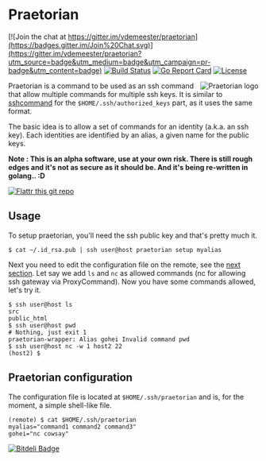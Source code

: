# Praetorian

[![Join the chat at https://gitter.im/vdemeester/praetorian](https://badges.gitter.im/Join%20Chat.svg)](https://gitter.im/vdemeester/praetorian?utm_source=badge&utm_medium=badge&utm_campaign=pr-badge&utm_content=badge) 
[![Build Status](https://travis-ci.org/vdemeester/praetorian.svg?branch=master)](https://travis-ci.org/vdemeester/praetorian)
[![Go Report Card](https://goreportcard.com/badge/github.com/vdemeester/praetorian)](https://goreportcard.com/report/github.com/vdemeester/praetorian)
[![License](https://img.shields.io/github/license/vdemeester/praetorian.svg)]()

<img src="http://raw.github.com/vdemeester/praetorian/master/imgs/praetorian.png"
 alt="Praetorian logo" title="The man himself" align="right" />

Praetorian is a command to be used as an ssh command that allow multiple
commands for multiple ssh keys. It is similar to [sshcommand](https://github.com/progrium/sshcommand)
for the ``$HOME/.ssh/authorized_keys`` part, as it uses the same format.

The basic idea is to allow a set of commands for an identity (a.k.a.
an ssh key). Each identities are identified by an alias, a given
name for the public keys.

**Note : This is an alpha software, use at your own risk. There is still
rough edges and it's not as secure as it should be. And it's being re-written in golang.. :D**

[![Flattr this git repo](http://api.flattr.com/button/flattr-badge-large.png)](https://flattr.com/submit/auto?user_id=vdemeester&url=http://github.com/vdemeester/praetorian&title=praetorian&language=&tags=github&category=software) 

## Usage

To setup praetorian, you'll need the ssh public key and that's pretty much it.

    $ cat ~/.id_rsa.pub | ssh user@host praetorian setup myalias

Next you need to edit the configuration file on the remote, see the [next section](#praetorian-configuration).
Let say we add ``ls`` and ``nc`` as allowed commands (nc for allowing ssh gateway via ProxyCommand).
Now you have some commands allowed, let's try it.

    $ ssh user@host ls
    src
    public_html
    $ ssh user@host pwd
    # Nothing, just exit 1
    praetorian-wrapper: Alias gohei Invalid command pwd
    $ ssh user@host nc -w 1 host2 22
    (host2) $

<!--
Now, if the user identified with this ssh key is connecting, it will read the
``$HOME/.ssh/praetorian`` file, on the remote, to look what commands are allowed.
The commands are looked up by the given alias, and you can add commands on the
remote using praetorian command.

    (remote) $ praetorian add myalias rsync # will add rsync to the allowed commands

There's few command still :

    (remote) $ praetorian list myalias      # list the allowed commands for the alias

    (remote) $ praetorian rm myalias rsync  # will remove rsync from the allowed commands
    (remote) $ praetorian unset myalias     # remove the alias (and the keys) from the authorized_keys
-->

## Praetorian configuration

The configuration file is located at ``$HOME/.ssh/praetorian`` and is, for the
moment, a simple shell-like file.

    (remote) $ cat $HOME/.ssh/praetorian
    myalias="command1 command2 command3"
    gohei="nc cowsay"

<!--
## How does it works

- Using ssh ``authorized_keys`` options
- Reading config file and executing the wrapper command

## Troubleshootings

- ssh command to force password (if needed)
- ssh command to force an identity (ssh key)
-->


[![Bitdeli Badge](https://d2weczhvl823v0.cloudfront.net/vdemeester/praetorian/trend.png)](https://bitdeli.com/free "Bitdeli Badge")

